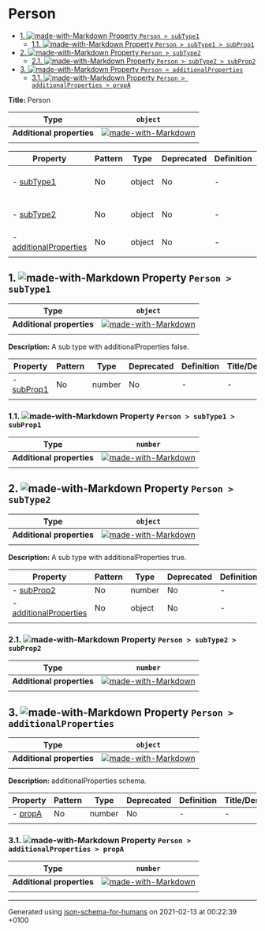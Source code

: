 # Person

- [1. ![made-with-Markdown](https://img.shields.io/badge/Optional-yellow) Property `Person > subType1`](#subType1)
  - [1.1. ![made-with-Markdown](https://img.shields.io/badge/Optional-yellow) Property `Person > subType1 > subProp1`](#subType1_subProp1)
- [2. ![made-with-Markdown](https://img.shields.io/badge/Optional-yellow) Property `Person > subType2`](#subType2)
  - [2.1. ![made-with-Markdown](https://img.shields.io/badge/Optional-yellow) Property `Person > subType2 > subProp2`](#subType2_subProp2)
- [3. ![made-with-Markdown](https://img.shields.io/badge/Optional-yellow) Property `Person > additionalProperties`](#additionalProperties)
  - [3.1. ![made-with-Markdown](https://img.shields.io/badge/Optional-yellow) Property `Person > additionalProperties > propA`](#additionalProperties_propA)

**Title:** Person

| Type | `object` |
| ---- | --- |
| **Additional properties** |[![made-with-Markdown](https://img.shields.io/badge/Should-conform-blue)](# "Each additional property must conform to the following schema")|
|  |  |

| Property | Pattern | Type | Deprecated | Definition | Title/Description |
| -------- | ------- | ---- | ---------- | ---------- | ----------------- |
|-  [subType1](#subType1)|No|object|No| -|A sub type with additionalProperties false.|
|-  [subType2](#subType2)|No|object|No| -|A sub type with additionalProperties true.|
|-  [additionalProperties](#additionalProperties)|No|object|No| -|additionalProperties schema.|
|  |  |  |  |  |

## <a name="subType1"></a>1. ![made-with-Markdown](https://img.shields.io/badge/Optional-yellow) Property `Person > subType1`

| Type | `object` |
| ---- | --- |
| **Additional properties** |[![made-with-Markdown](https://img.shields.io/badge/Not%20allowed-red)](# "Additional Properties not allowed.")|
|  |  |

**Description:** A sub type with additionalProperties false.

| Property | Pattern | Type | Deprecated | Definition | Title/Description |
| -------- | ------- | ---- | ---------- | ---------- | ----------------- |
|-  [subProp1](#subType1_subProp1)|No|number|No| -|-|
|  |  |  |  |  |

### <a name="subType1_subProp1"></a>1.1. ![made-with-Markdown](https://img.shields.io/badge/Optional-yellow) Property `Person > subType1 > subProp1`

| Type | `number` |
| ---- | --- |
| **Additional properties** |[![made-with-Markdown](https://img.shields.io/badge/Any%20type-allowed-green)](# "Additional Properties of any type are allowed.")|
|  |  |

## <a name="subType2"></a>2. ![made-with-Markdown](https://img.shields.io/badge/Optional-yellow) Property `Person > subType2`

| Type | `object` |
| ---- | --- |
| **Additional properties** |[![made-with-Markdown](https://img.shields.io/badge/Any%20type-allowed-green)](# "Additional Properties of any type are allowed.")|
|  |  |

**Description:** A sub type with additionalProperties true.

| Property | Pattern | Type | Deprecated | Definition | Title/Description |
| -------- | ------- | ---- | ---------- | ---------- | ----------------- |
|-  [subProp2](#subType2_subProp2)|No|number|No| -|-|
|-  [additionalProperties](#subType2_additionalProperties)|No|object|No| -|-|
|  |  |  |  |  |

### <a name="subType2_subProp2"></a>2.1. ![made-with-Markdown](https://img.shields.io/badge/Optional-yellow) Property `Person > subType2 > subProp2`

| Type | `number` |
| ---- | --- |
| **Additional properties** |[![made-with-Markdown](https://img.shields.io/badge/Any%20type-allowed-green)](# "Additional Properties of any type are allowed.")|
|  |  |

## <a name="additionalProperties"></a>3. ![made-with-Markdown](https://img.shields.io/badge/Optional-yellow) Property `Person > additionalProperties`

| Type | `object` |
| ---- | --- |
| **Additional properties** |[![made-with-Markdown](https://img.shields.io/badge/Any%20type-allowed-green)](# "Additional Properties of any type are allowed.")|
|  |  |

**Description:** additionalProperties schema.

| Property | Pattern | Type | Deprecated | Definition | Title/Description |
| -------- | ------- | ---- | ---------- | ---------- | ----------------- |
|-  [propA](#additionalProperties_propA)|No|number|No| -|-|
|  |  |  |  |  |

### <a name="additionalProperties_propA"></a>3.1. ![made-with-Markdown](https://img.shields.io/badge/Optional-yellow) Property `Person > additionalProperties > propA`

| Type | `number` |
| ---- | --- |
| **Additional properties** |[![made-with-Markdown](https://img.shields.io/badge/Any%20type-allowed-green)](# "Additional Properties of any type are allowed.")|
|  |  |

----------------------------------------------------------------------------------------------------------------------------
Generated using [json-schema-for-humans](https://github.com/coveooss/json-schema-for-humans) on 2021-02-13 at 00:22:39 +0100